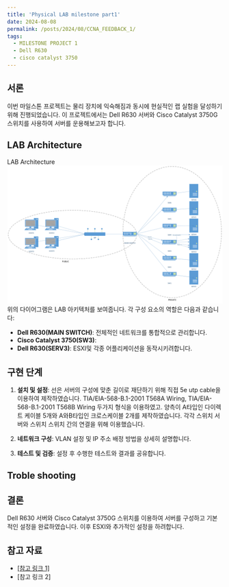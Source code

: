 ```yaml
---
title: 'Physical LAB milestone part1'
date: 2024-08-08
permalink: /posts/2024/08/CCNA_FEEDBACK_1/
tags:
  - MILESTONE PROJECT 1
  - Dell R630
  - cisco catalyst 3750
---
```

## 서론
이번 마일스톤 프로젝트는 물리 장치에 익숙해짐과 동시에 현실적인 랩 실험을 달성하기 위해 진행되었습니다. 이 프로젝트에서는 Dell R630 서버와 Cisco Catalyst 3750G 스위치를 사용하여 서버를 운용해보고자 합니다.

## LAB Architecture
LAB Architecture<br/><img src='/images/Drawing1.png'>
위의 다이어그램은 LAB 아키텍처를 보여줍니다. 각 구성 요소의 역할은 다음과 같습니다:
- **Dell R630(MAIN SWITCH)**: 전체적인 네트워크를 통합적으로 관리합니다.
- **Cisco Catalyst 3750(SW3)**: 
- **Dell R630(SERV3)**: ESXI및 각종 어플리케이션을 동작시키려합니다.

## 구현 단계
1. **설치 및 설정**: 
선은 서버의 구성에 맞춘 길이로 재단하기 위해 직접 5e utp cable을 이용하여 제작하였습니다. TIA/EIA-568-B.1-2001 T568A Wiring, TIA/EIA-568-B.1-2001 T568B Wiring 두가지 형식을 이용하였고. 양측이 A타입인 다이렉트 케이블 5개와 A와B타입인 크로스케이블 2개를 제작하였습니다. 각각 스위치 서버와 스위치 스위치 간의 연결을 위해 이용했습니다.

2. **네트워크 구성**: VLAN 설정 및 IP 주소 배정 방법을 상세히 설명합니다.
3. **테스트 및 검증**: 설정 후 수행한 테스트와 결과를 공유합니다.

## Troble shooting


## 결론
Dell R630 서버와 Cisco Catalyst 3750G 스위치를 이용하여 서버를 구성하고 기본적인 설정을 완료하였습니다. 이후 ESXI와 추가적인 설정을 하려합니다.

## 참고 자료
- [\[참고 링크 1\]](https://en.wikipedia.org/wiki/Category_5_cable)
- [참고 링크 2]